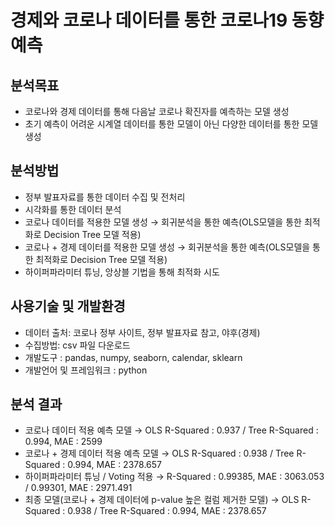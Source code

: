 # 경제와 코로나 데이터를 통한 코로나19 동향 예측

## 분석목표
  - 코로나와 경제 데이터를 통해 다음날 코로나 확진자를 예측하는 모델 생성 
  - 초기 예측이 어려운 시계열 데이터를 통한 모델이 아닌 다양한 데이터를 통한 모델 생성
  
## 분석방법
  - 정부 발표자료를 통한 데이터 수집 및 전처리
  - 시각화를 통한 데이터 분석
  - 코로나 데이터를 적용한 모델 생성
    → 회귀분석을 통한 예측(OLS모델을 통한 최적화로 Decision Tree 모델 적용)
  - 코로나 + 경제 데이터를 적용한 모델 생성
    → 회귀분석을 통한 예측(OLS모델을 통한 최적화로 Decision Tree 모델 적용)
  - 하이퍼파라미터 튜닝, 앙상블 기법을 통해 최적화 시도
  
## 사용기술 및 개발환경
  - 데이터 출처: 코로나 정부 사이트, 정부 발표자료 참고, 야후(경제)
  - 수집방법: csv 파일 다운로드
  - 개발도구 : pandas, numpy, seaborn, calendar, sklearn
  - 개발언어 및 프레임워크 : python
  
## 분석 결과
  - 코로나 데이터 적용 예측 모델
     → OLS R-Squared : 0.937 / Tree R-Squared : 0.994, MAE : 2599
  - 코로나 + 경제 데이터 적용 예측 모델
     → OLS R-Squared : 0.938 / Tree R-Squared : 0.994, MAE : 2378.657
  - 하이퍼파라미터 튜닝 / Voting 적용
     → R-Squared : 0.99385, MAE : 3063.053 / 0.99301, MAE : 2971.491
  - 최종 모델(코로나 + 경제 데이터에 p-value 높은 컬럼 제거한 모델)
    → OLS R-Squared : 0.938 / Tree R-Squared : 0.994, MAE : 2378.657
